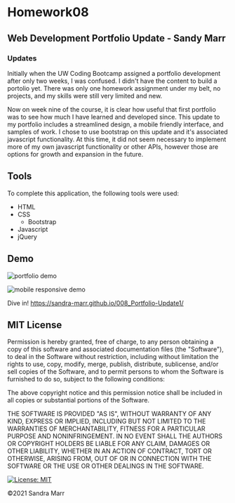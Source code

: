 # Homework08

## Web Development Portfolio Update - Sandy Marr

### Updates
Initially when the UW Coding Bootcamp assigned a portfolio development after only two weeks, I was confused. I didn't have the content to build a portolio yet. There was only one homework assignment under my belt, no projects, and my skills were still very limited and new.

Now on week nine of the course, it is clear how useful that first portfolio was to see how much I have learned and developed since. This update to my portfolio includes a streamlined design, a mobile friendly interface, and samples of work. I chose to use bootstrap on this update and it's associated javascript functionality. At this time, it did not seem necessary to implement more of my own javascript functionality or other APIs, however those are options for growth and expansion in the future. 

## Tools
To complete this application, the following tools were used: 
* HTML
* CSS
    * Bootstrap
* Javascript
* jQuery

## Demo

![portfolio demo](./assets/images/Preview.gif)

![mobile responsive demo](./assets/images/MobilePreview.gif)

Dive in! https://sandra-marr.github.io/008_Portfolio-Update1/

## MIT License

Permission is hereby granted, free of charge, to any person obtaining a copy
of this software and associated documentation files (the "Software"), to deal
in the Software without restriction, including without limitation the rights
to use, copy, modify, merge, publish, distribute, sublicense, and/or sell
copies of the Software, and to permit persons to whom the Software is
furnished to do so, subject to the following conditions:

The above copyright notice and this permission notice shall be included in all
copies or substantial portions of the Software.

THE SOFTWARE IS PROVIDED "AS IS", WITHOUT WARRANTY OF ANY KIND, EXPRESS OR
IMPLIED, INCLUDING BUT NOT LIMITED TO THE WARRANTIES OF MERCHANTABILITY,
FITNESS FOR A PARTICULAR PURPOSE AND NONINFRINGEMENT. IN NO EVENT SHALL THE
AUTHORS OR COPYRIGHT HOLDERS BE LIABLE FOR ANY CLAIM, DAMAGES OR OTHER
LIABILITY, WHETHER IN AN ACTION OF CONTRACT, TORT OR OTHERWISE, ARISING FROM,
OUT OF OR IN CONNECTION WITH THE SOFTWARE OR THE USE OR OTHER DEALINGS IN THE
SOFTWARE.

[![License: MIT](https://img.shields.io/badge/License-MIT-yellow.svg)](https://opensource.org/licenses/MIT)

&copy;2021 Sandra Marr



